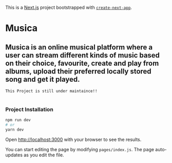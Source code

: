 This is a [Next.js](https://nextjs.org/) project bootstrapped with [`create-next-app`](https://github.com/vercel/next.js/tree/canary/packages/create-next-app).

# Musica

Musica is an online musical platform where a user can stream different kinds of music based on their choice, favourite, create and play from albums, upload their preferred locally stored song and get it played.
---

``` This Project is still under maintaince!! ```
<br />
<br />
### Project Installation

```bash
npm run dev
# or
yarn dev
```

Open [http://localhost:3000](http://localhost:3000) with your browser to see the results.

You can start editing the page by modifying `pages/index.js`. The page auto-updates as you edit the file.
